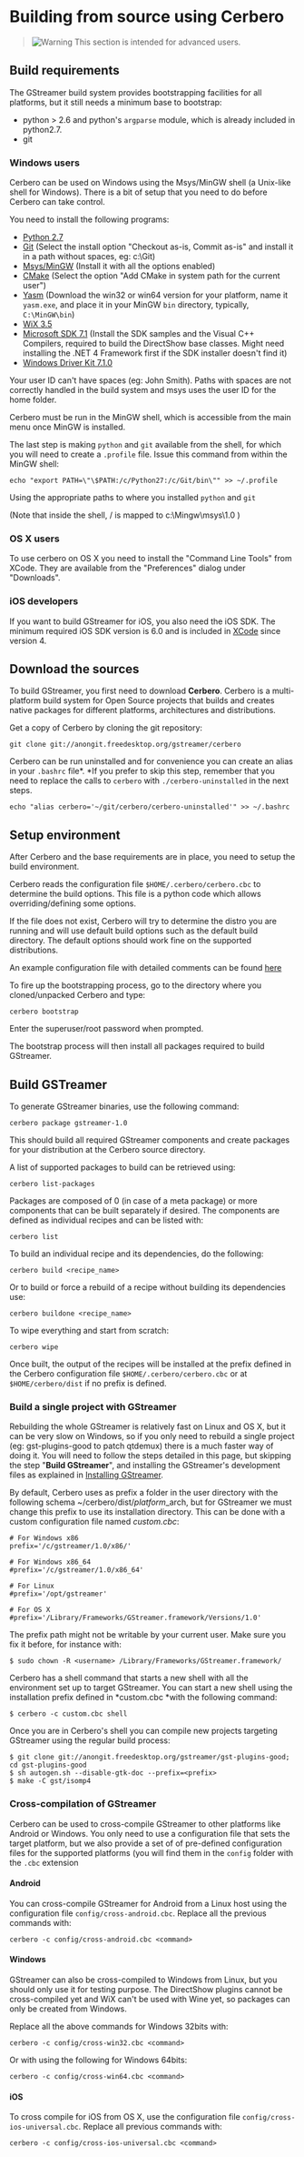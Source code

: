 # Building from source using Cerbero

> ![Warning] This section is intended for advanced users.

## Build requirements

The GStreamer build system provides bootstrapping facilities for all
platforms, but it still needs a minimum base to bootstrap:

-   python > 2.6 and python's `argparse` module, which is already
    included in python2.7.
-   git

### Windows users

Cerbero can be used on Windows using the Msys/MinGW shell (a Unix-like
shell for Windows). There is a bit of setup that you need to do before
Cerbero can take control.

You need to install the following programs:

-   [Python 2.7]
-   [Git] (Select the install option "Checkout as-is, Commit as-is" and
    install it in a path without spaces, eg: c:\Git)
-   [Msys/MinGW] (Install it with all the options enabled)
-   [CMake] (Select the option "Add CMake in system path for the
    current user")
-   [Yasm] (Download the win32 or win64 version for your platform, name
    it `yasm.exe`, and place it in your MinGW `bin` directory,
    typically, `C:\MinGW\bin`)
-   [WiX 3.5]
-   [Microsoft SDK 7.1] (Install the SDK samples and the Visual C++
    Compilers, required to build the DirectShow base classes. Might need
    installing the .NET 4 Framework first if the SDK installer doesn't
    find it)
-   [Windows Driver Kit 7.1.0]

Your user ID can't have spaces (eg: John Smith). Paths with spaces are
not correctly handled in the build system and msys uses the user ID for
the home folder.

Cerbero must be run in the MinGW shell, which is accessible from the
main menu once MinGW is installed.

The last step is making `python` and `git` available from the shell, for
which you will need to create a `.profile` file. Issue this command from
within the MinGW shell:

`echo "export PATH=\"\$PATH:/c/Python27:/c/Git/bin\"" >> ~/.profile`

Using the appropriate paths to where you installed `python` and `git`

(Note that inside the shell, / is mapped to c:\Mingw\msys\1.0 )

### OS X users

To use cerbero on OS X you need to install the "Command Line Tools" from
XCode. They are available from the "Preferences" dialog under
"Downloads".

### iOS developers

If you want to build GStreamer for iOS, you also need the iOS
SDK. The minimum required iOS SDK version is 6.0 and is included in
[XCode] since version 4.

## Download the sources

To build GStreamer, you first need to download **Cerbero**.
Cerbero is a multi-platform build system for Open Source projects that
builds and creates native packages for different platforms,
architectures and distributions.

Get a copy of Cerbero by cloning the git repository:

    git clone git://anongit.freedesktop.org/gstreamer/cerbero

Cerbero can be run uninstalled and for convenience you can create an
alias in your `.bashrc` file*. *If you prefer to skip this step,
remember that you need to replace the calls to `cerbero` with
`./cerbero-uninstalled` in the next steps.

    echo "alias cerbero='~/git/cerbero/cerbero-uninstalled'" >> ~/.bashrc

## Setup environment

After Cerbero and the base requirements are in place, you need to setup
the build environment.

Cerbero reads the configuration file `$HOME/.cerbero/cerbero.cbc` to
determine the build options. This file is a python code which allows
overriding/defining some options.

If the file does not exist, Cerbero will try to determine the distro you
are running and will use default build options such as the default build
directory. The default options should work fine on the supported
distributions.

An example configuration file with detailed comments can be found [here]

To fire up the bootstrapping process, go to the directory where you
cloned/unpacked Cerbero and type:

    cerbero bootstrap

Enter the superuser/root password when prompted.

The bootstrap process will then install all packages required to build
GStreamer.

## Build GSTreamer

To generate GStreamer binaries, use the following command:

    cerbero package gstreamer-1.0

This should build all required GStreamer components and create packages for
your distribution at the Cerbero source directory.

A list of supported packages to build can be retrieved using:

    cerbero list-packages

Packages are composed of 0 (in case of a meta package) or more
components that can be built separately if desired. The components are
defined as individual recipes and can be listed with:

    cerbero list

To build an individual recipe and its dependencies, do the following:

    cerbero build <recipe_name>

Or to build or force a rebuild of a recipe without building its
dependencies use:

    cerbero buildone <recipe_name>

To wipe everything and start from scratch:

    cerbero wipe

Once built, the output of the recipes will be installed at the prefix
defined in the Cerbero configuration file `$HOME/.cerbero/cerbero.cbc`
or at `$HOME/cerbero/dist` if no prefix is defined.

### Build a single project with GStreamer

Rebuilding the whole GStreamer is relatively fast on Linux and OS X, but it
can be very slow on Windows, so if you only need to rebuild a single
project (eg: gst-plugins-good to patch qtdemux) there is a much faster
way of doing it. You will need to follow the steps detailed in this
page, but skipping the step "**Build GStreamer**", and installing the
GStreamer's development files as explained in [Installing GStreamer].

By default, Cerbero uses as prefix a folder in the user directory with
the following schema \~/cerbero/dist/$platform\_$arch, but for GStreamer
we must change this prefix to use its installation directory. This can
be done with a custom configuration file named *custom.cbc*:

    # For Windows x86
    prefix='/c/gstreamer/1.0/x86/'

    # For Windows x86_64
    #prefix='/c/gstreamer/1.0/x86_64'

    # For Linux
    #prefix='/opt/gstreamer'

    # For OS X
    #prefix='/Library/Frameworks/GStreamer.framework/Versions/1.0'

The prefix path might not be writable by your current user. Make sure
you fix it before, for instance with:

    $ sudo chown -R <username> /Library/Frameworks/GStreamer.framework/

Cerbero has a shell command that starts a new shell with all the
environment set up to target GStreamer. You can start a new shell using
the installation prefix defined in *custom.cbc *with the following
command:

    $ cerbero -c custom.cbc shell

Once you are in Cerbero's shell you can compile new projects targeting
GStreamer using the regular build process:

    $ git clone git://anongit.freedesktop.org/gstreamer/gst-plugins-good; cd gst-plugins-good
    $ sh autogen.sh --disable-gtk-doc --prefix=<prefix>
    $ make -C gst/isomp4

### Cross-compilation of GStreamer

Cerbero can be used to cross-compile GStreamer to other platforms like
Android or Windows. You only need to use a configuration file that sets
the target platform, but we also provide a set of of pre-defined
configuration files for the supported platforms (you will find them in
the `config` folder with the `.cbc` extension

#### Android

You can cross-compile GStreamer for Android from a Linux host using the
configuration file `config/cross-android.cbc`. Replace all the previous
commands with:

    cerbero -c config/cross-android.cbc <command>

#### Windows

GStreamer can also be cross-compiled to Windows from Linux, but you should
only use it for testing purpose. The DirectShow plugins cannot be
cross-compiled yet and WiX can't be used with Wine yet, so packages can
only be created from Windows.

Replace all the above commands for Windows 32bits with:

    cerbero -c config/cross-win32.cbc <command>

Or with using the following for Windows 64bits:

    cerbero -c config/cross-win64.cbc <command>

#### iOS

To cross compile for iOS from OS X, use the configuration file
`config/cross-ios-universal.cbc`. Replace all previous commands with:

    cerbero -c config/cross-ios-universal.cbc <command>

  [Warning]: images/icons/emoticons/warning.png
  [Python 2.7]: http://www.python.org/getit/releases/2.7/
  [Git]: http://code.google.com/p/msysgit/downloads/list?q=full+installer+official+git
  [Msys/MinGW]: https://sourceforge.net/projects/mingw/files/Installer/mingw-get-inst/
  [CMake]: http://www.cmake.org/cmake/resources/software.htm
  [Yasm]: http://yasm.tortall.net/Download.html
  [WiX 3.5]: http://wix.codeplex.com/releases/view/60102
  [Microsoft SDK 7.1]: http://www.microsoft.com/en-us/download/details.aspx?id=8279
  [Windows Driver Kit 7.1.0]: http://msdn.microsoft.com/en-us/windows/hardware/hh852365
  [XCode]: https://developer.apple.com/devcenter/ios/index.action#downloads
  [here]: http://www.freedesktop.org/software/gstreamer-sdk/cerbero.cbc.template
  [Installing GStreamer]: installing/index.md
